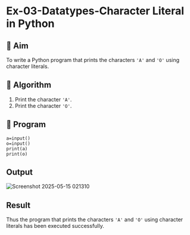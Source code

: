 # Ex-03-Datatypes-Character Literal in Python

## 🎯 Aim
To write a Python program that prints the characters `'A'` and `'O'` using character literals.

## 🧠 Algorithm
1. Print the character `'A'`.
2. Print the character `'O'`.

## 🧾 Program
```
a=input()
o=input()
print(a)
print(o)
```
## Output
![Screenshot 2025-05-15 021310](https://github.com/user-attachments/assets/e289e162-1dbd-4bcf-813a-fcb225838512)

## Result
Thus the program that prints the characters `'A'` and `'O'` using character literals has been executed successfully.
